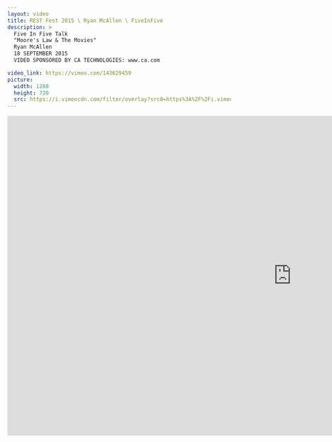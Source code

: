 ```yaml
---
layout: video
title: REST Fest 2015 \ Ryan McAllen \ FiveInFive
description: >
  Five In Five Talk
  "Moore's Law & The Movies"
  Ryan McAllen
  18 SEPTEMBER 2015
  VIDEO SPONSORED BY CA TECHNOLOGIES: www.ca.com

video_link: https://vimeo.com/143629459
picture:
  width: 1280
  height: 720
  src: https://i.vimeocdn.com/filter/overlay?src0=https%3A%2F%2Fi.vimeocdn.com%2Fvideo%2F541267264_1280x720.jpg&src1=http%3A%2F%2Ff.vimeocdn.com%2Fp%2Fimages%2Fcrawler_play.png
---
```

<iframe src="https://player.vimeo.com/video/143629459?title=0&byline=0&portrait=0&badge=0&autopause=0&player_id=0" width="1280" height="720" frameborder="0" title="REST Fest 2015 \ Ryan McAllen \ FiveInFive" webkitallowfullscreen mozallowfullscreen allowfullscreen></iframe>